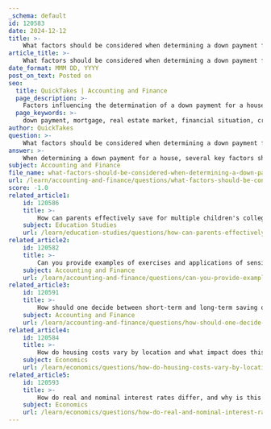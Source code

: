 ```yaml
---
_schema: default
id: 120583
date: 2024-12-12
title: >-
    What factors should be considered when determining a down payment for a house?
article_title: >-
    What factors should be considered when determining a down payment for a house?
date_format: MMM DD, YYYY
post_on_text: Posted on
seo:
  title: QuickTakes | Accounting and Finance
  page_description: >-
    Factors influencing the determination of a down payment for a house, including mortgage type, local real estate market conditions, personal financial situation, credit score, loan costs, and long-term financial goals.
  page_keywords: >-
    down payment, mortgage, real estate market, financial situation, credit score, loan costs, Private Mortgage Insurance, closing costs, homeownership goals, rules of thumb
author: QuickTakes
question: >-
    What factors should be considered when determining a down payment for a house?
answer: >-
    When determining a down payment for a house, several key factors should be considered:\n\n1. **Type of Mortgage**: The type of mortgage you choose significantly influences the required down payment. For instance, conventional loans typically require a down payment of at least 3-5%, while FHA loans require a minimum of 3.5%. Some government-backed loans may even allow for 0% down payment.\n\n2. **Local Real Estate Market**: The real estate market in your area can affect the down payment amount. In competitive markets, buyers may opt for larger down payments to strengthen their offers.\n\n3. **Financial Situation**: Your personal financial situation, including savings, income, and existing debts, will dictate how much you can afford to put down. A larger down payment can lower your monthly mortgage payment and reduce the total interest paid over the life of the loan.\n\n4. **Credit Score**: Your credit score can impact the minimum down payment required and the interest rate you receive. A higher credit score may allow you to qualify for loans with lower down payment requirements and better terms.\n\n5. **Loan Costs and Insurance**: A larger down payment can help you avoid Private Mortgage Insurance (PMI), which is typically required for down payments less than 20%. This can lead to significant savings over time.\n\n6. **Long-term Goals**: Consider your long-term financial goals. A larger down payment may reduce your monthly payments and total interest, but it also ties up more of your cash in the home, which could be used for other investments or savings.\n\n7. **Closing Costs**: Remember that the down payment is just one part of the upfront costs associated with buying a home. Closing costs can add a significant amount to your initial expenses, so it's important to budget for these as well.\n\n8. **Rules of Thumb**: Common guidelines suggest aiming for a 20% down payment to avoid PMI and secure better loan terms, but many buyers successfully purchase homes with lower down payments.\n\nBy carefully evaluating these factors, you can determine an appropriate down payment that aligns with your financial situation and homeownership goals.
subject: Accounting and Finance
file_name: what-factors-should-be-considered-when-determining-a-down-payment-for-a-house.md
url: /learn/accounting-and-finance/questions/what-factors-should-be-considered-when-determining-a-down-payment-for-a-house
score: -1.0
related_article1:
    id: 120586
    title: >-
        How can parents effectively save for multiple children's college education?
    subject: Education Studies
    url: /learn/education-studies/questions/how-can-parents-effectively-save-for-multiple-childrens-college-education
related_article2:
    id: 120582
    title: >-
        Can you provide examples of exercises and applications of sensitivity analysis in financial planning?
    subject: Accounting and Finance
    url: /learn/accounting-and-finance/questions/can-you-provide-examples-of-exercises-and-applications-of-sensitivity-analysis-in-financial-planning
related_article3:
    id: 120591
    title: >-
        How should one decide between short-term and long-term saving options?
    subject: Accounting and Finance
    url: /learn/accounting-and-finance/questions/how-should-one-decide-between-shortterm-and-longterm-saving-options
related_article4:
    id: 120584
    title: >-
        How do housing costs vary by location and what impact does this have on financial decisions?
    subject: Economics
    url: /learn/economics/questions/how-do-housing-costs-vary-by-location-and-what-impact-does-this-have-on-financial-decisions
related_article5:
    id: 120593
    title: >-
        How do real and nominal interest rates differ, and why is this distinction important in financial planning?
    subject: Economics
    url: /learn/economics/questions/how-do-real-and-nominal-interest-rates-differ-and-why-is-this-distinction-important-in-financial-planning
---
```


&nbsp;
